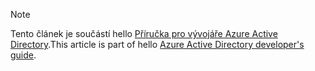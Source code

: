 > [!NOTE]
> <span data-ttu-id="ee34e-101">Tento článek je součástí hello [Příručka pro vývojáře Azure Active Directory](../articles/active-directory/develop/active-directory-developers-guide.md).</span><span class="sxs-lookup"><span data-stu-id="ee34e-101">This article is part of hello [Azure Active Directory developer's guide](../articles/active-directory/develop/active-directory-developers-guide.md).</span></span>
>
>
